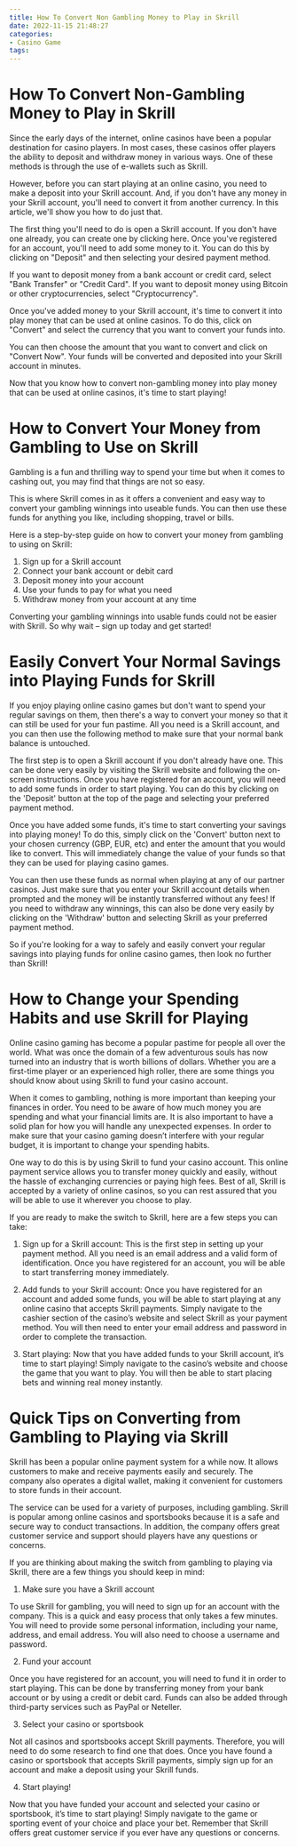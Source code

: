 ```yaml
---
title: How To Convert Non Gambling Money to Play in Skrill 
date: 2022-11-15 21:48:27
categories:
- Casino Game
tags:
---
```



#  How To Convert Non-Gambling Money to Play in Skrill 

Since the early days of the internet, online casinos have been a popular destination for casino players. In most cases, these casinos offer players the ability to deposit and withdraw money in various ways. One of these methods is through the use of e-wallets such as Skrill. 

However, before you can start playing at an online casino, you need to make a deposit into your Skrill account. And, if you don't have any money in your Skrill account, you'll need to convert it from another currency. In this article, we'll show you how to do just that. 

The first thing you'll need to do is open a Skrill account. If you don't have one already, you can create one by clicking here. Once you've registered for an account, you'll need to add some money to it. You can do this by clicking on "Deposit" and then selecting your desired payment method. 

If you want to deposit money from a bank account or credit card, select "Bank Transfer" or "Credit Card". If you want to deposit money using Bitcoin or other cryptocurrencies, select "Cryptocurrency". 

Once you've added money to your Skrill account, it's time to convert it into play money that can be used at online casinos. To do this, click on "Convert" and select the currency that you want to convert your funds into. 

You can then choose the amount that you want to convert and click on "Convert Now". Your funds will be converted and deposited into your Skrill account in minutes. 

Now that you know how to convert non-gambling money into play money that can be used at online casinos, it's time to start playing!

#  How to Convert Your Money from Gambling to Use on Skrill 

Gambling is a fun and thrilling way to spend your time but when it comes to cashing out, you may find that things are not so easy. 

This is where Skrill comes in as it offers a convenient and easy way to convert your gambling winnings into useable funds. You can then use these funds for anything you like, including shopping, travel or bills.

Here is a step-by-step guide on how to convert your money from gambling to using on Skrill: 

1) Sign up for a Skrill account 
2) Connect your bank account or debit card 
3) Deposit money into your account 
4) Use your funds to pay for what you need 
5) Withdraw money from your account at any time

Converting your gambling winnings into usable funds could not be easier with Skrill. So why wait – sign up today and get started!

#  Easily Convert Your Normal Savings into Playing Funds for Skrill 

If you enjoy playing online casino games but don't want to spend your regular savings on them, then there's a way to convert your money so that it can still be used for your fun pastime. All you need is a Skrill account, and you can then use the following method to make sure that your normal bank balance is untouched. 

The first step is to open a Skrill account if you don't already have one. This can be done very easily by visiting the Skrill website and following the on-screen instructions. Once you have registered for an account, you will need to add some funds in order to start playing. You can do this by clicking on the 'Deposit' button at the top of the page and selecting your preferred payment method. 

Once you have added some funds, it's time to start converting your savings into playing money! To do this, simply click on the 'Convert' button next to your chosen currency (GBP, EUR, etc) and enter the amount that you would like to convert. This will immediately change the value of your funds so that they can be used for playing casino games. 

You can then use these funds as normal when playing at any of our partner casinos. Just make sure that you enter your Skrill account details when prompted and the money will be instantly transferred without any fees! If you need to withdraw any winnings, this can also be done very easily by clicking on the 'Withdraw' button and selecting Skrill as your preferred payment method. 

So if you're looking for a way to safely and easily convert your regular savings into playing funds for online casino games, then look no further than Skrill!

#  How to Change your Spending Habits and use Skrill for Playing 

Online casino gaming has become a popular pastime for people all over the world. What was once the domain of a few adventurous souls has now turned into an industry that is worth billions of dollars. Whether you are a first-time player or an experienced high roller, there are some things you should know about using Skrill to fund your casino account.

When it comes to gambling, nothing is more important than keeping your finances in order. You need to be aware of how much money you are spending and what your financial limits are. It is also important to have a solid plan for how you will handle any unexpected expenses. In order to make sure that your casino gaming doesn’t interfere with your regular budget, it is important to change your spending habits.

One way to do this is by using Skrill to fund your casino account. This online payment service allows you to transfer money quickly and easily, without the hassle of exchanging currencies or paying high fees. Best of all, Skrill is accepted by a variety of online casinos, so you can rest assured that you will be able to use it wherever you choose to play.

If you are ready to make the switch to Skrill, here are a few steps you can take:

1) Sign up for a Skrill account: This is the first step in setting up your payment method. All you need is an email address and a valid form of identification. Once you have registered for an account, you will be able to start transferring money immediately.

2) Add funds to your Skrill account: Once you have registered for an account and added some funds, you will be able to start playing at any online casino that accepts Skrill payments. Simply navigate to the cashier section of the casino’s website and select Skrill as your payment method. You will then need to enter your email address and password in order to complete the transaction.

3) Start playing: Now that you have added funds to your Skrill account, it’s time to start playing! Simply navigate to the casino’s website and choose the game that you want to play. You will then be able to start placing bets and winning real money instantly.

#  Quick Tips on Converting from Gambling to Playing via Skrill

Skrill has been a popular online payment system for a while now. It allows customers to make and receive payments easily and securely. The company also operates a digital wallet, making it convenient for customers to store funds in their account.

The service can be used for a variety of purposes, including gambling. Skrill is popular among online casinos and sportsbooks because it is a safe and secure way to conduct transactions. In addition, the company offers great customer service and support should players have any questions or concerns.

If you are thinking about making the switch from gambling to playing via Skrill, there are a few things you should keep in mind:

1. Make sure you have a Skrill account

To use Skrill for gambling, you will need to sign up for an account with the company. This is a quick and easy process that only takes a few minutes. You will need to provide some personal information, including your name, address, and email address. You will also need to choose a username and password.

2. Fund your account

Once you have registered for an account, you will need to fund it in order to start playing. This can be done by transferring money from your bank account or by using a credit or debit card. Funds can also be added through third-party services such as PayPal or Neteller.

3. Select your casino or sportsbook

Not all casinos and sportsbooks accept Skrill payments. Therefore, you will need to do some research to find one that does. Once you have found a casino or sportsbook that accepts Skrill payments, simply sign up for an account and make a deposit using your Skrill funds.

4. Start playing!

Now that you have funded your account and selected your casino or sportsbook, it’s time to start playing! Simply navigate to the game or sporting event of your choice and place your bet. Remember that Skrill offers great customer service if you ever have any questions or concerns.